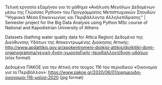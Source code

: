 Τελική εργασία εξαμήνου για το μάθημα «Ανάλυση Μεγάλων Δεδομένων μέσω της Γλώσσας Python» του Προγράμματος Μεταπτυχιακών Σπουδών "Ψηφιακά Μέσα Επικοινωνίας και Περιβάλλοντα Αλληλεπίδρασης" | Semester project for the Big Data Analysis using Python MSc course of National and Kapodistrian University of Athens 

Datasets (bathing water quality data for Attica Region)
Δεδομένα της Διεύθυνσης Υδάτων της Αποκεντρωμένης Διοίκησης Αττικής: http://www.apdattikis.gov.gr/apokentromeni-dioikisi-attikis/dioikitiki-domi-organogramma/γενική-δνση-χωροταξικής-περιβαλλοντ/δνση-υδάτων (xlsx format)

Δεδομένα ΠΑΚΟΕ για την Αττική στο τεύχος 116 του περιοδικού «Οικονομία για το Περιβάλλον»: https://www.pakoe.gr/2020/06/01/εφημεριδα-οικονομια-116-μαϊοσ-2020 (jpg format)

